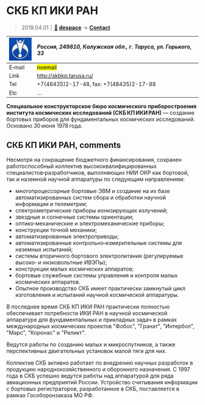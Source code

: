 # СКБ КП ИКИ РАН
> 2019.04.01 ┊ **[🚀](../index/index.md) [despace](index.md)** → **[Contact](contact.md)**

|[![](f/contact/s/skb_kp_iki_ran_logo1_thumb.jpg)](f/contact/s/skb_kp_iki_ran_logo1.png)|*Россия, 249810, Калужская обл., г. Таруса, ул. Горького, 33*|
|:--|:--|
|E‑mail| <mark>noemail</mark> |
|Link| <http://skbkp.tarusa.ru/> |
|Tel| +7(48435)2-17-48, fax: +7(48435)2-17-88 |
|Etc| … |

**Специальное конструкторское бюро космического приборостроения института космических исследований (СКБ КП ИКИ РАН)** — создание бортовых приборов для фундаментальных космических исследований. Основано 30 июня 1978 года.


<p style="page-break-after:always"> </p>

## СКБ КП ИКИ РАН, comments

Несмотря на сокращение бюджетного финансирования, сохранен работоспособный коллектив высококвалифицированных специалистов‑разработчиков, выполняющих НИИ ОКР как бортовой, так и наземной научной аппаратуры по следующим направлениям:

   - многопроцессорные бортовые ЭВМ и создание на их базе автоматизированных систем сбора и обработки научной информации и телеметрии;
   - спектрометрические приборы ионизирующих излучений;
   - звездные и солнечные системы ориентации;
   - оптико‑механические и электромеханические приборы;
   - конструкции точной механики;
   - автоматизированные электроприводы;
   - автоматизированные контрольно‑измерительные системы для наземных испытаний;
   - системы вторичного бортового электропитания (регулируемые высоко‑ и низковольтные ИВЭПы);
   - конструкции малых космических аппаратов;
   - бортовые служебные системы управления и контроля малых космических аппаратов.
   - Опытное производство СКБ имеет практически замкнутый цикл изготовления и испытаний научной космической аппаратуры.

В последнее время СКБ КП ИКИ РАН практически полностью обеспечивает потребности ИКИ РАН в научной космической аппаратуре для фундаментальных и прикладных задач в рамках международных космических проектов "Фобос", "Гранат", "Интербол", "Марс", "Коронас" и "Реликт".

Ведутся работы по созданию малых и микроспутников, а также перспективных двигательных установок малой тяги для них.

Коллектив СКБ активно работает по внедрению научных  разработок в продукцию народнохозяйственного и оборонного назначения. С 1997 года в СКБ успешно ведутся работы над аппаратурой для ряда авиационных предприятий России. Устройство считывания информации с бортовых регистраторов, разработанное в СКБ, поставляется в рамках Гособоронзаказа МО РФ.
